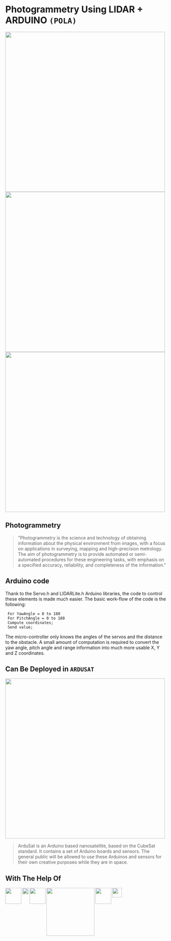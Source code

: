 #  Photogrammetry Using LIDAR + ARDUINO `(POLA)`


<p align="left">
  
</p>

<img src="https://user-images.githubusercontent.com/26859754/160553016-117dd5ed-b7cf-4b82-a406-24accdca9507.png" width="500"/>
<img src="https://user-images.githubusercontent.com/26859754/160553172-300a27d5-dfde-4a4d-bf8a-66fbd52be52d.png" width="500" />
<img src="https://surveyinggroup.com/wp-content/uploads/2021/05/lidar-min.png" width="500" />



## Photogrammetry
> "Photogrammetry is the science and technology of obtaining information about the physical environment from images, with a focus on applications in surveying, mapping and high-precision metrology. The aim of photogrammetry is to provide automated or semi-automated procedures for these engineering tasks, with emphasis on a specified accuracy, reliability, and completeness of the information."


## Arduino code
Thank to the Servo.h and LIDARLite.h Arduino libraries, the code to control these elements is made much easier. The basic work-flow of the code is the following:

 ``` Init. lidar, servos and serial; 
  For YawAngle = 0 to 180
  For PitchAngle = 0 to 180 
  Compute coordinates;
  Send value;
  ```
  
The micro-controller only knows the angles of the servos and the distance to the obstacle. A small amount of computation is required to convert the yaw angle, pitch angle and range information into much more usable X, Y and Z coordinates.




## Can Be Deployed in `ARDUSAT`

<img align="center" width="500px" src="https://i.pinimg.com/originals/9d/6a/db/9d6adb9b5865a9902d8ea2eeb515c1e5.png"/>

> ArduSat is an Arduino based nanosatellite, based on the CubeSat standard. 
It contains a set of Arduino boards and sensors.
The general public will be allowed to use these Arduinos and sensors for their own creative purposes while they are in space.














## With The Help Of  


<img align="left" width="50px" src="https://user-images.githubusercontent.com/26859754/160555283-cc38287b-f8b1-460a-beba-f0c3439c039f.png"/>
<img align="left" width="20px" src="https://comma.ai/comma-white.png"/>
<img align="left" width="50px" src="https://upload.wikimedia.org/wikipedia/commons/thumb/8/87/Arduino_Logo.svg/2560px-Arduino_Logo.svg.png"/>
<img align="left" width="150px" src="https://www.openlidar.net/wp-content/uploads/2016/05/OpenLidarLogoText.png"/>
<img align="left" width="50px" src="https://micronaut.io/wp-content/themes/micronaut/img/astronaut.png"/>
<img align="left" width="30px" src="https://assets-global.website-files.com/60acbb950c4d6606963e1fed/60c1f214c64e0975106806fb_flaskapi.svg"/>
